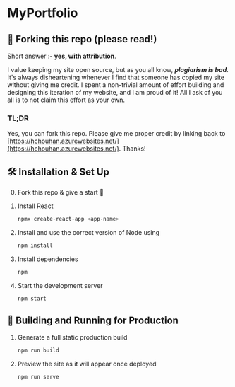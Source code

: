 # MyPortfolio

## 🚨 Forking this repo (please read!)

Short answer :- **yes, with attribution**.

I value keeping my site open source, but as you all know, _**plagiarism is bad**_. It's always disheartening whenever I find that someone has copied my site without giving me credit. I spent a non-trivial amount of effort building and designing this iteration of my website, and I am proud of it! All I ask of you all is to not claim this effort as your own.


### TL;DR

Yes, you can fork this repo. Please give me proper credit by linking back to [https://hchouhan.azurewebsites.net/](https://hchouhan.azurewebsites.net/). Thanks!

## 🛠 Installation & Set Up

0. Fork this repo & give a start &#128591;  

1. Install React

   ```sh
   npmx create-react-app <app-name>
   ```

2. Install and use the correct version of Node using 

   ```sh
   npm install
   ```

3. Install dependencies

   ```sh
   npm
   ```

4. Start the development server

   ```sh
   npm start
   ```

## 🚀 Building and Running for Production

1. Generate a full static production build

   ```sh
   npm run build
   ```

1. Preview the site as it will appear once deployed

   ```sh
   npm run serve
   ```

